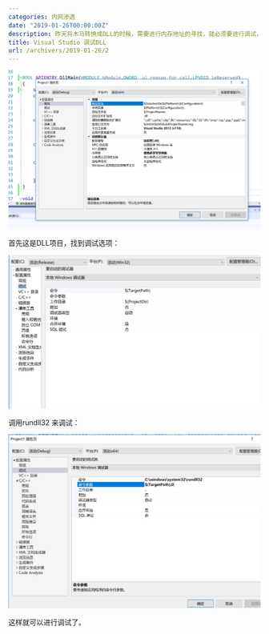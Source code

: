 ```yaml
---
categories: 内网渗透
date: "2019-01-26T00:00:00Z"
description: 昨天将木马转换成DLL的时候，需要进行内存地址的寻找，就必须要进行调试，在网上搜了很多文章，发现条件有些复杂和繁琐。
title: Visual Studio 调试DLL
url: /archivers/2019-01-26/2
---
```


![2019-01-26-18-26-19](../../../static/images/4b0d4868-4f5f-11ec-b255-00d861bf4abb.png)

首先这是DLL项目，找到调试选项：

![2019-01-26-18-30-06](../../../static/images/4b56af1c-4f5f-11ec-bf14-00d861bf4abb.png)

调用rundll32 来调试：

![2019-01-26-18-30-47](../../../static/images/4b915360-4f5f-11ec-ab27-00d861bf4abb.png)

这样就可以进行调试了。

